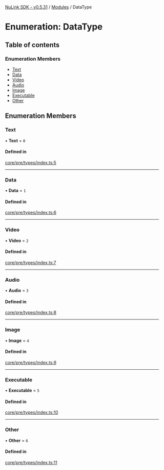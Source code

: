 [NuLink SDK - v0.5.31](../README.md) / [Modules](../modules.md) / DataType

# Enumeration: DataType

## Table of contents

### Enumeration Members

- [Text](DataType.md#text)
- [Data](DataType.md#data)
- [Video](DataType.md#video)
- [Audio](DataType.md#audio)
- [Image](DataType.md#image)
- [Executable](DataType.md#executable)
- [Other](DataType.md#other)

## Enumeration Members

### Text

• **Text** = ``0``

#### Defined in

[core/pre/types/index.ts:5](https://github.com/NuLink-network/nulink-sdk/blob/f3f9a8b/src/core/pre/types/index.ts#L5)

___

### Data

• **Data** = ``1``

#### Defined in

[core/pre/types/index.ts:6](https://github.com/NuLink-network/nulink-sdk/blob/f3f9a8b/src/core/pre/types/index.ts#L6)

___

### Video

• **Video** = ``2``

#### Defined in

[core/pre/types/index.ts:7](https://github.com/NuLink-network/nulink-sdk/blob/f3f9a8b/src/core/pre/types/index.ts#L7)

___

### Audio

• **Audio** = ``3``

#### Defined in

[core/pre/types/index.ts:8](https://github.com/NuLink-network/nulink-sdk/blob/f3f9a8b/src/core/pre/types/index.ts#L8)

___

### Image

• **Image** = ``4``

#### Defined in

[core/pre/types/index.ts:9](https://github.com/NuLink-network/nulink-sdk/blob/f3f9a8b/src/core/pre/types/index.ts#L9)

___

### Executable

• **Executable** = ``5``

#### Defined in

[core/pre/types/index.ts:10](https://github.com/NuLink-network/nulink-sdk/blob/f3f9a8b/src/core/pre/types/index.ts#L10)

___

### Other

• **Other** = ``6``

#### Defined in

[core/pre/types/index.ts:11](https://github.com/NuLink-network/nulink-sdk/blob/f3f9a8b/src/core/pre/types/index.ts#L11)
